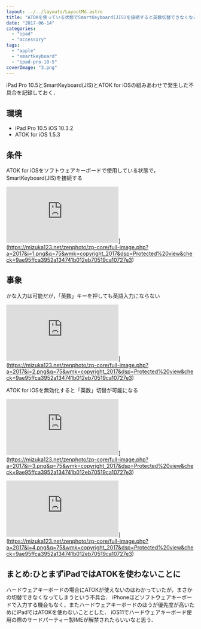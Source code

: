 ```yaml
---
layout: ../../layouts/LayoutMd.astro
title: "ATOKを使っている状態でSmartKeyboard(JIS)を接続すると英数切替できなくなる"
date: "2017-06-14"
categories: 
  - "ipad"
  - "accessory"
tags: 
  - "apple"
  - "smartkeyboard"
  - "ipad-pro-10-5"
coverImage: "3.png"
---
```


iPad Pro 10.5とSmartKeyboard(JIS)とATOK for iOSの組みあわせで発生した不具合を記録しておく．

## 環境

- iPad Pro 10.5 iOS 10.3.2
- ATOK for iOS 1.5.3

## 条件

ATOK for iOSをソフトウェアキーボードで使用している状態で，SmartKeyboard(JIS)を接続する

![](https://mizuka123.net/zenphoto/zp-core/full-image.php?a=2017&i=1.png&q=75&wmk=copyright_2017&dsp=Protected%20view&check=9ae95ffca3952a134741b012eb70519ca10727e3)](https://mizuka123.net/zenphoto/zp-core/full-image.php?a=2017&i=1.png&q=75&wmk=copyright_2017&dsp=Protected%20view&check=9ae95ffca3952a134741b012eb70519ca10727e3)

## 事象

かな入力は可能だが，「英数」キーを押しても英語入力にならない

![](https://mizuka123.net/zenphoto/zp-core/full-image.php?a=2017&i=2.png&q=75&wmk=copyright_2017&dsp=Protected%20view&check=9ae95ffca3952a134741b012eb70519ca10727e3)](https://mizuka123.net/zenphoto/zp-core/full-image.php?a=2017&i=2.png&q=75&wmk=copyright_2017&dsp=Protected%20view&check=9ae95ffca3952a134741b012eb70519ca10727e3)

ATOK for iOSを無効化すると「英数」切替が可能になる

![](https://mizuka123.net/zenphoto/zp-core/full-image.php?a=2017&i=3.png&q=75&wmk=copyright_2017&dsp=Protected%20view&check=9ae95ffca3952a134741b012eb70519ca10727e3)](https://mizuka123.net/zenphoto/zp-core/full-image.php?a=2017&i=3.png&q=75&wmk=copyright_2017&dsp=Protected%20view&check=9ae95ffca3952a134741b012eb70519ca10727e3)

![](https://mizuka123.net/zenphoto/zp-core/full-image.php?a=2017&i=4.png&q=75&wmk=copyright_2017&dsp=Protected%20view&check=9ae95ffca3952a134741b012eb70519ca10727e3)](https://mizuka123.net/zenphoto/zp-core/full-image.php?a=2017&i=4.png&q=75&wmk=copyright_2017&dsp=Protected%20view&check=9ae95ffca3952a134741b012eb70519ca10727e3)

## まとめ:ひとまずiPadではATOKを使わないことに

ハードウェアキーボードの場合にATOKが使えないのはわかっていたが，まさかの切替できなくなってしまうという不具合． iPhoneほどソフトウェアキーボードで入力する機会もなく，またハードウェアキーボードのほうが優先度が高いためにiPadではATOKを使わないこととした． iOS11でハードウェアキーボード使用の際のサードパーティー製IMEが解禁されたらいいなと思う．
